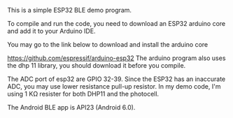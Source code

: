 This is a simple ESP32 BLE demo program.


To compile and run the code, you need to download an ESP32 arduino core and add it to your Arduino IDE.

You may go to the link below to download and install the arduino core

https://github.com/espressif/arduino-esp32
The arduino program also uses the dhp 11 library, you should download it before you compile.

The ADC port of esp32 are GPIO 32-39.
Since the ESP32 has an inaccurate ADC, you may use lower resistance pull-up resistor. In my demo code, I'm using 1 KΩ resister for both DHP11 and the photocell.

The Android BLE app is API23 (Android 6.0).

